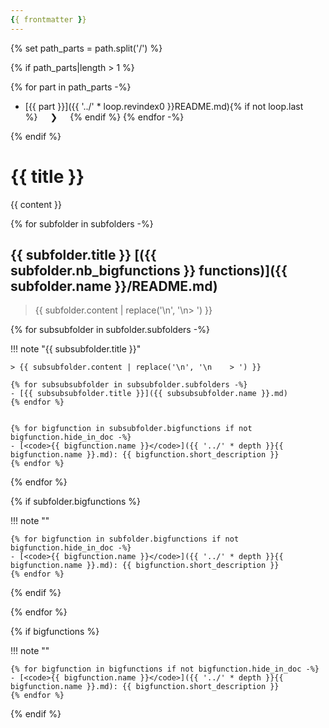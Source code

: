```yaml
---
{{ frontmatter }}
---
```


{% set path_parts = path.split('/') %}

{% if path_parts|length > 1 %}

<div class="breadcrumb" markdown>

{% for part in path_parts -%}
- [{{ part }}]({{ '../' * loop.revindex0 }}README.md){% if not loop.last %}<span style="margin: 0 20px">❯</span>{% endif %}
{% endfor -%}

</div>

{% endif %}


# {{ title }}


{{ content }}



{% for subfolder in subfolders -%}

## {{ subfolder.title }} [({{ subfolder.nb_bigfunctions }} functions)]({{ subfolder.name }}/README.md)

> {{ subfolder.content | replace('\n', '\n> ') }}


{% for subsubfolder in subfolder.subfolders -%}


!!! note "{{ subsubfolder.title }}"

    > {{ subsubfolder.content | replace('\n', '\n    > ') }}

    {% for subsubsubfolder in subsubfolder.subfolders -%}
    - [{{ subsubsubfolder.title }}]({{ subsubsubfolder.name }}.md)
    {% endfor %}


    {% for bigfunction in subsubfolder.bigfunctions if not bigfunction.hide_in_doc -%}
    - [<code>{{ bigfunction.name }}</code>]({{ '../' * depth }}{{ bigfunction.name }}.md): {{ bigfunction.short_description }}
    {% endfor %}


{% endfor %}


{% if subfolder.bigfunctions %}

!!! note ""

    {% for bigfunction in subfolder.bigfunctions if not bigfunction.hide_in_doc -%}
    - [<code>{{ bigfunction.name }}</code>]({{ '../' * depth }}{{ bigfunction.name }}.md): {{ bigfunction.short_description }}
    {% endfor %}

{% endif %}


{% endfor %}



{% if bigfunctions %}

!!! note ""

    {% for bigfunction in bigfunctions if not bigfunction.hide_in_doc -%}
    - [<code>{{ bigfunction.name }}</code>]({{ '../' * depth }}{{ bigfunction.name }}.md): {{ bigfunction.short_description }}
    {% endfor %}


{% endif %}
